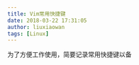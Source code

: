 ```yaml
---
title: Vim常用快捷键
date: 2018-03-22 17:31:05
author: liuxiaowan
tags: [Linux]
---
```


为了方便工作使用，简要记录常用快捷键以备
